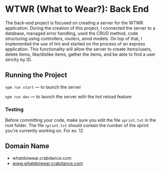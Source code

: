 # WTWR (What to Wear?): Back End
The back-end project is focused on creating a server for the WTWR application. During the creation of this project, I connected the server to a database, managed error handling, used the CRUD method, code structuring using controllers, routers, annd models. On top of that, I implemented the use of lint and started on the process of an express application. This functionality will allow the server to create items/users, delete items, like/dislike items, gather the items, and be able to find a user striclty by ID.
## Running the Project
`npm run start` — to launch the server 

`npm run dev` — to launch the server with the hot reload feature

### Testing
Before committing your code, make sure you edit the file `sprint.txt` in the root folder. The file `sprint.txt` should contain the number of the sprint you're currently working on. For ex. 12

## Domain Name
- whatdoiwear.crabdance.com
- www.whatdoiwear.crabdance.com
